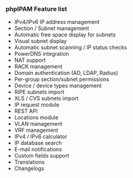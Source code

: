 ### phpIPAM Feature list

-   IPv4/IPv6 IP address management
-   Section / Subnet management
-   Automatic free space display for subnets
-   Visual subnet display
-   Automatic subnet scanning / IP status checks
-   PowerDNS integration
-   NAT support
-   RACK management
-   Domain authentication (AD, LDAP, Radius)
-   Per-group section/subnet permissions
-   Device / device types management
-   RIPE subnets import
-   XLS / CVS subnets import
-   IP request module
-   REST API
-   Locations module
-   VLAN management
-   VRF management
-   IPv4 / IPv6 calculator
-   IP database search
-   E-mail notifications
-   Custom fields support
-   Translations
-   Changelogs
